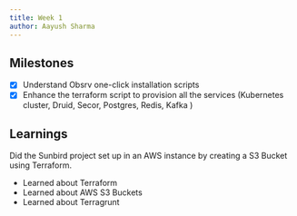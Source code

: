```yaml
---
title: Week 1
author: Aayush Sharma
---
```


## Milestones
- [X] Understand Obsrv one-click installation scripts
- [X] Enhance the terraform script to provision all the services (Kubernetes cluster, Druid, Secor, Postgres, Redis, Kafka )

## Learnings

Did the Sunbird project set up in an AWS instance by creating a S3 Bucket using Terraform.

- Learned about Terraform
- Learned about AWS S3 Buckets
- Learned about Terragrunt
